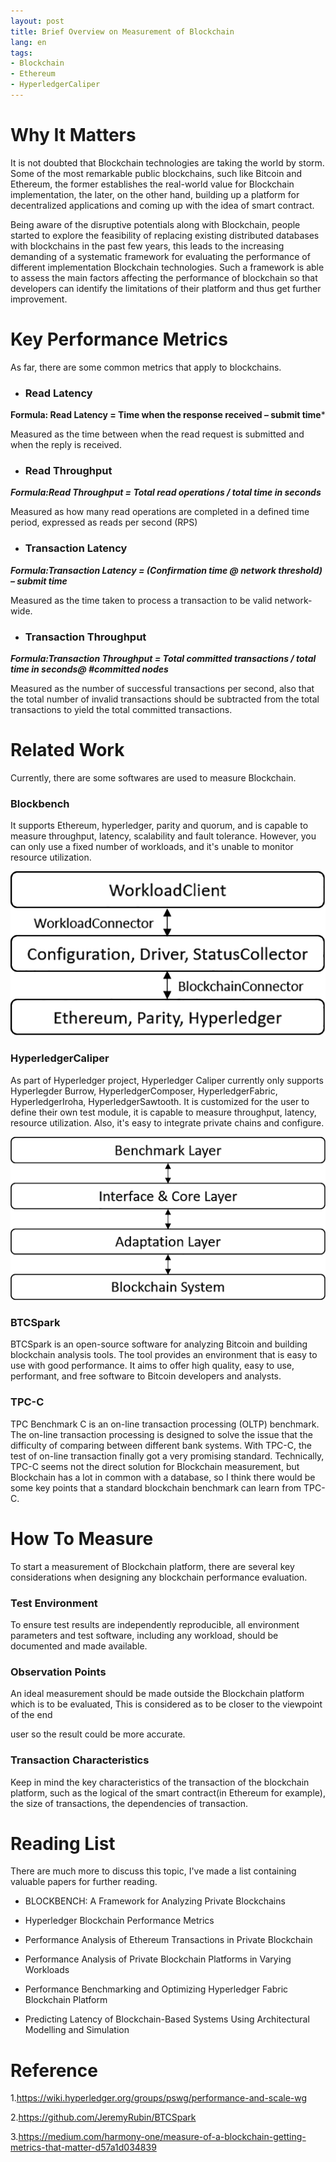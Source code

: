 ```yaml
---
layout: post
title: Brief Overview on Measurement of Blockchain
lang: en
tags:
- Blockchain
- Ethereum
- HyperledgerCaliper
---
```


# Why It Matters

It is not doubted that Blockchain technologies are taking the world by storm. Some of the most remarkable public blockchains, such like Bitcoin and Ethereum, the former establishes the real-world value for Blockchain implementation, the later, on the other hand, building up a platform for decentralized applications and coming up with the idea of smart contract.  



Being aware of the disruptive potentials along with Blockchain, people started to explore the feasibility of replacing existing distributed databases with blockchains in the past few years, this leads to the increasing demanding of a systematic framework for evaluating the performance of different implementation Blockchain technologies. Such a framework is able to assess the main factors affecting the performance of blockchain so that developers can identify the limitations of their platform and thus get further improvement. 



# Key Performance Metrics

As far, there are some common metrics that apply to blockchains.

* ### **Read Latency**

**Formula: Read Latency = Time when the response received – submit time*** 

 Measured as the time between when the read request is submitted and when the reply is received.

* ### **Read Throughput**

***Formula:Read Throughput = Total read operations / total time in seconds***

 Measured as how many read operations are completed in a defined time period, expressed as reads per second (RPS)

* ### **Transaction Latency**

***Formula:Transaction Latency = (Confirmation time @ network threshold) – submit time***

Measured as the time taken to process a transaction to be valid network-wide. 

* ### **Transaction Throughput**

***Formula:Transaction Throughput = Total committed transactions / total time in seconds@ #committed nodes***

Measured as the number of successful transactions per second, also that the total number of invalid transactions should be subtracted from the total transactions to yield the total committed transactions.



# Related Work

Currently, there are some softwares are used to measure Blockchain.

### **Blockbench**

It supports Ethereum, hyperledger, parity and quorum, and is capable to measure throughput, latency, scalability and fault tolerance. However, you can only use a fixed number of workloads, and it's unable to monitor resource utilization.



![Architecture of Blockbench](/img/blockchainblog.png)



### **HyperledgerCaliper**

As part of Hyperledger project, Hyperledger Caliper currently only supports Hyperlegder Burrow, HyperledgerComposer, HyperledgerFabric, HyperledgerIroha, HyperledgerSawtooth.  It is customized for the user to define their own test module, it is capable to measure throughput, latency, resource utilization. Also,  it's easy to integrate private chains and configure. 



![Architecture of Hyperledger Caliper](/img/blockchainblog2.png)



### **BTCSpark**

 BTCSpark is an open-source software for analyzing Bitcoin and building blockchain analysis tools. The tool provides an environment that is easy to use with good performance.  It aims to offer high quality, easy to use, performant, and free software to Bitcoin developers and analysts.

 

###  **TPC-C**

TPC Benchmark C is an on-line transaction processing (OLTP) benchmark. The on-line transaction processing is designed to solve the issue that the difficulty of comparing between different bank systems. With TPC-C, the test of on-line transaction finally got a very promising standard. Technically, TPC-C seems not the direct solution for Blockchain measurement,  but Blockchain has a lot in common with a database, so I think there would be some key points that a standard blockchain benchmark can learn from TPC-C.

# How To Measure

To start a measurement of Blockchain platform, there are several key considerations when designing any blockchain performance evaluation. 



### **Test Environment**

To ensure test results are independently reproducible, all environment parameters and test software, including any workload, should be documented and made available.

### **Observation Points**

An ideal measurement should be made outside the Blockchain platform which is to be evaluated, This is considered as  to be closer to the viewpoint of the end

user so the result could be more accurate.

### **Transaction Characteristics**

Keep in mind the key characteristics of the transaction of the blockchain platform,  such as the logical of the smart contract(in Ethereum for example),  the size of transactions,  the dependencies of transaction.

# Reading List

There are much more to discuss this topic, I've made a list containing valuable papers for further reading.

* BLOCKBENCH: A Framework for Analyzing Private Blockchains

* Hyperledger Blockchain Performance Metrics

* Performance Analysis of Ethereum Transactions in Private Blockchain

* Performance Analysis of Private Blockchain Platforms in Varying Workloads

* Performance Benchmarking and Optimizing Hyperledger Fabric Blockchain Platform

* Predicting Latency of Blockchain-Based Systems Using Architectural Modelling and Simulation

# Reference

1.https://wiki.hyperledger.org/groups/pswg/performance-and-scale-wg 

2.https://github.com/JeremyRubin/BTCSpark

3.https://medium.com/harmony-one/measure-of-a-blockchain-getting-metrics-that-matter-d57a1d034839
